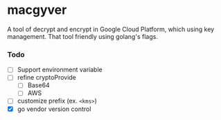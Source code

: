 # macgyver
A tool of decrypt and encrypt in Google Cloud Platform, which using key management. That tool friendly using golang's flags.

### Todo
- [ ] Support environment variable
- [ ] refine cryptoProvide
  - [ ] Base64
  - [ ] AWS
- [ ] customize prefix (ex. `<kms>`)
- [x] go vendor version control
